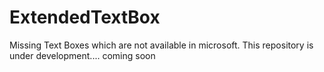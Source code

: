 # ExtendedTextBox
Missing Text Boxes which are not available in microsoft.
This repository is under development.... coming soon
